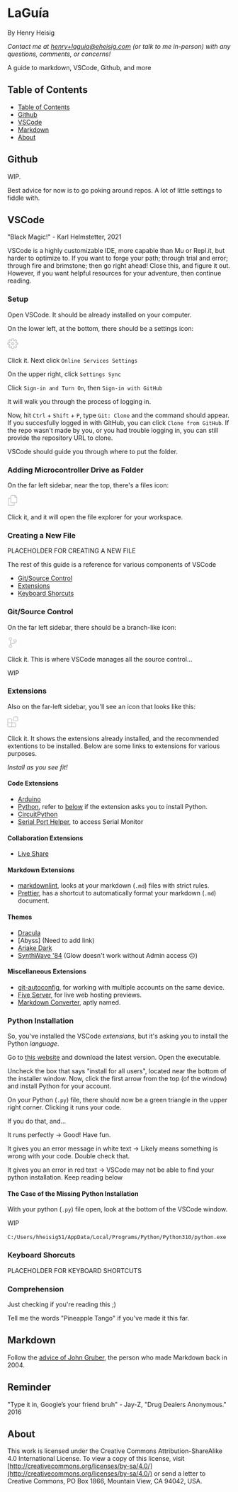 # LaGuía

By Henry Heisig

_Contact me at [henry+laguia@eheisig.com](mailto:henry+laguia@eheisig.com) (or talk to me in-person) with any questions, comments, or concerns!_

A guide to markdown, VSCode, Github, and more

## Table of Contents

- [Table of Contents](#TableofContents)
- [Github](#Github)
- [VSCode](#VSCode)
- [Markdown](#Markdown)
- [About](#About)

## Github

WIP.

Best advice for now is to go poking around repos. A lot of little settings to fiddle with.

## VSCode

"Black Magic!" - Karl Helmstetter, 2021

VSCode is a highly customizable IDE, more capable than Mu or Repl.it, but harder to optimize to. If you want to forge your path; through trial and error; through fire and brimstone; then go right ahead! Close this, and figure it out. However, if you want helpful resources for your adventure, then continue reading.

### Setup

Open VSCode. It should be already installed on your computer.

On the lower left, at the bottom, there should be a settings icon:

![Settings](/Images/settings-gear.png)

Click it. Next click `Online Services Settings`

On the upper right, click `Settings Sync`

Click `Sign-in and Turn On`, then `Sign-in with GitHub`

It will walk you through the process of logging in.

Now, hit `Ctrl` + `Shift` + `P`, type `Git: Clone` and the command should appear. If you succesfully logged in with GitHub, you can click `Clone from GitHub`. If the repo wasn't made by you, or you had trouble logging in, you can still provide the repository URL to clone.

VSCode should guide you through where to put the folder.

### Adding Microcontroller Drive as Folder

On the far left sidebar, near the top, there's a files icon:

![Files](/Images/files.png)

Click it, and it will open the file explorer for your workspace.

### Creating a New File

PLACEHOLDER FOR CREATING A NEW FILE

The rest of this guide is a reference for various components of VSCode

- [Git/Source Control](#gitsource-control)
- [Extensions](#extensions)
- [Keyboard Shorcuts](#keyboard-shorcuts)

### Git/Source Control

On the far left sidebar, there should be a branch-like icon:

![Source Control](/Images/source-control.png)

Click it. This is where VSCode manages all the source control...

WIP

### Extensions

Also on the far-left sidebar, you'll see an icon that looks like this:

![Extensions](/Images/extensions.png)

Click it. It shows the extensions already installed, and the recommended extentions to be installed. Below are some links to extensions for various purposes.

_Install as you see fit!_

#### Code Extensions

- [Arduino](https://marketplace.visualstudio.com/items?itemName=vsciot-vscode.vscode-arduino)
- [Python](https://marketplace.visualstudio.com/items?itemName=ms-python.python), refer to [below](#python-installation) if the extension asks you to install Python.
- [CircuitPython](https://marketplace.visualstudio.com/items?itemName=joedevivo.vscode-circuitpython)
- [Serial Port Helper](https://marketplace.visualstudio.com/items?itemName=hancel.serialport-helper), to access Serial Monitor

#### Collaboration Extensions

- [Live Share](https://marketplace.visualstudio.com/items?itemName=MS-vsliveshare.vsliveshare)

#### Markdown Extensions

- [markdownlint](https://marketplace.visualstudio.com/items?itemName=DavidAnson.vscode-markdownlint), looks at your markdown (`.md`) files with strict rules.
- [Prettier](https://marketplace.visualstudio.com/items?itemName=esbenp.prettier-vscode), has a shortcut to automatically format your markdown (`.md`) document.

#### Themes

- [Dracula](https://marketplace.visualstudio.com/items?itemName=dracula-theme.theme-dracula)
- [Abyss] (Need to add link)
- [Ariake Dark](https://marketplace.visualstudio.com/items?itemName=wart.ariake-dark)
- [SynthWave '84](https://marketplace.visualstudio.com/items?itemName=RobbOwen.synthwave-vscode) (Glow doesn't work without Admin access ☹)

#### Miscellaneous Extensions

- [git-autoconfig](https://marketplace.visualstudio.com/items?itemName=shyykoserhiy.git-autoconfig), for working with multiple accounts on the same device.
- [Five Server](https://marketplace.visualstudio.com/items?itemName=yandeu.five-server), for live web hosting previews.
- [Markdown Converter](https://marketplace.visualstudio.com/items?itemName=manuth.markdown-converter), aptly named.

### Python Installation

So, you've installed the VSCode _extensions_, but it's asking you to install the Python _language_.

Go to [this website](https://www.python.org/downloads/) and download the latest version. Open the executable.

Uncheck the box that says "install for all users", located near the bottom of the installer window. Now, click the first arrow from the top (of the window) and install Python for your account.

On your Python (`.py`) file, there should now be a green triangle in the upper right corner. Clicking it runs your code.

If you do that, and...

It runs perfectly -> Good! Have fun.

It gives you an error message in white text -> Likely means something is wrong with your code. Double check that.

It gives you an error in red text -> VSCode may not be able to find your python installation. Keep reading below

#### The Case of the Missing Python Installation

With your python (`.py`) file open, look at the bottom of the VSCode window.

WIP

`C:/Users/hheisig51/AppData/Local/Programs/Python/Python310/python.exe`

### Keyboard Shorcuts

PLACEHOLDER FOR KEYBOARD SHORTCUTS

### Comprehension

Just checking if you're reading this ;)

Tell me the words "Pineapple Tango" if you've made it this far.

## Markdown

Follow the [advice of John Gruber](https://daringfireball.net/projects/markdown/basics), the person who made Markdown back in 2004.

## Reminder

"Type it in, Google’s your friend bruh" - Jay-Z, "Drug Dealers Anonymous." 2016

## About

This work is licensed under the Creative Commons Attribution-ShareAlike 4.0 International License. To view a copy of this license, visit [http://creativecommons.org/licenses/by-sa/4.0/](http://creativecommons.org/licenses/by-sa/4.0/) or send a letter to Creative Commons, PO Box 1866, Mountain View, CA 94042, USA.
